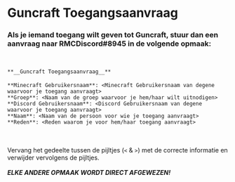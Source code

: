 # Guncraft Toegangsaanvraag

### Als je iemand toegang wilt geven tot Guncraft, stuur dan een aanvraag naar RMCDiscord#8945 in de volgende opmaak:
<br>

`**__Guncraft Toegangsaanvraag__**`<br>
<br>
`**Minecraft Gebruikersnaam**: <Minecraft Gebruikersnaam van degene waarvoor je toegang aanvraagt>`<br>
`**Groep**: <Naam van de groep waarvoor je hem/haar wilt uitnodigen>`<br>
`**Discord Gebruikersnaam**: <Discord Gebruikersnaam van degene waarvoor je toegang aanvraagt>`<br>
`**Naam**: <Naam van de persoon voor wie je toegang aanvraagt>`<br>
`**Reden**: <Reden waarom je voor hem/haar toegang aanvraagt>`<br>
<br>
<br>

Vervang het gedeelte tussen de pijltjes (`<` & `>`) met de correcte informatie en verwijder vervolgens de pijltjes.<br>
<br>
_**ELKE ANDERE OPMAAK WORDT DIRECT AFGEWEZEN!**_
